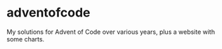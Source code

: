 # adventofcode
My solutions for Advent of Code over various years, plus a website with some charts.
